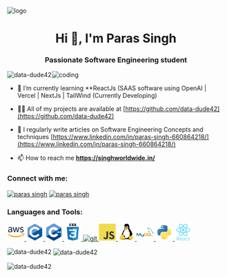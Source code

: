 ![logo](https://github.com/data-dude42/data-dude42/blob/main/banner01)
<h1 align="center">Hi 👋, I'm Paras Singh</h1>
<h3 align="center">Passionate Software Engineering student</h3>
<img align="right" alt="coding" width="400" src="https://cdn.dribbble.com/users/1059583/screenshots/4171367/coding-freak.gif"
<p align="left"> <img src="https://komarev.com/ghpvc/?username=data-dude42&label=Profile%20views&color=0e75b6&style=flat" alt="data-dude42" /> </p>

- 🌱 I’m currently learning **ReactJs (SAAS software using OpenAI | Vercel | NextJs | TailWind (Currently Developing)

- 👨‍💻 All of my projects are available at [https://github.com/data-dude42](https://github.com/data-dude42)

- 📝 I regularly write articles on Software Engineering Concepts and techniques [https://www.linkedin.com/in/paras-singh-660864218/](https://www.linkedin.com/in/paras-singh-660864218/)

- 📫 How to reach me **https://singhworldwide.in/**

<h3 align="left">Connect with me:</h3>
<p align="left">
<a href="https://linkedin.com/in/paras singh" target="blank"><img align="center" src="https://raw.githubusercontent.com/rahuldkjain/github-profile-readme-generator/master/src/images/icons/Social/linked-in-alt.svg" alt="paras singh" height="30" width="40" /></a>
<a href="https://instagram.com/paras singh" target="blank"><img align="center" src="https://raw.githubusercontent.com/rahuldkjain/github-profile-readme-generator/master/src/images/icons/Social/instagram.svg" alt="paras singh" height="30" width="40" /></a>
</p>

<h3 align="left">Languages and Tools:</h3>
<p align="left"> <a href="https://aws.amazon.com" target="_blank" rel="noreferrer"> <img src="https://raw.githubusercontent.com/devicons/devicon/master/icons/amazonwebservices/amazonwebservices-original-wordmark.svg" alt="aws" width="40" height="40"/> </a> <a href="https://www.cprogramming.com/" target="_blank" rel="noreferrer"> <img src="https://raw.githubusercontent.com/devicons/devicon/master/icons/c/c-original.svg" alt="c" width="40" height="40"/> </a> <a href="https://www.w3schools.com/cpp/" target="_blank" rel="noreferrer"> <img src="https://raw.githubusercontent.com/devicons/devicon/master/icons/cplusplus/cplusplus-original.svg" alt="cplusplus" width="40" height="40"/> </a> <a href="https://www.w3schools.com/css/" target="_blank" rel="noreferrer"> <img src="https://raw.githubusercontent.com/devicons/devicon/master/icons/css3/css3-original-wordmark.svg" alt="css3" width="40" height="40"/> </a> <a href="https://git-scm.com/" target="_blank" rel="noreferrer"> <img src="https://www.vectorlogo.zone/logos/git-scm/git-scm-icon.svg" alt="git" width="40" height="40"/> </a> <a href="https://developer.mozilla.org/en-US/docs/Web/JavaScript" target="_blank" rel="noreferrer"> <img src="https://raw.githubusercontent.com/devicons/devicon/master/icons/javascript/javascript-original.svg" alt="javascript" width="40" height="40"/> </a> <a href="https://www.linux.org/" target="_blank" rel="noreferrer"> <img src="https://raw.githubusercontent.com/devicons/devicon/master/icons/linux/linux-original.svg" alt="linux" width="40" height="40"/> </a> <a href="https://www.mysql.com/" target="_blank" rel="noreferrer"> <img src="https://raw.githubusercontent.com/devicons/devicon/master/icons/mysql/mysql-original-wordmark.svg" alt="mysql" width="40" height="40"/> </a> <a href="https://www.python.org" target="_blank" rel="noreferrer"> <img src="https://raw.githubusercontent.com/devicons/devicon/master/icons/python/python-original.svg" alt="python" width="40" height="40"/> </a> <a href="https://reactjs.org/" target="_blank" rel="noreferrer"> <img src="https://raw.githubusercontent.com/devicons/devicon/master/icons/react/react-original-wordmark.svg" alt="react" width="40" height="40"/> </a> </p>

<p><img align="left" src="https://github-readme-stats.vercel.app/api/top-langs?username=data-dude42&show_icons=true&locale=en&layout=compact" alt="data-dude42" /></p>

<p>&nbsp;<img align="center" src="https://github-readme-stats.vercel.app/api?username=data-dude42&show_icons=true&locale=en" alt="data-dude42" /></p>

<p><img align="center" src="https://github-readme-streak-stats.herokuapp.com/?user=data-dude42&" alt="data-dude42" /></p>

